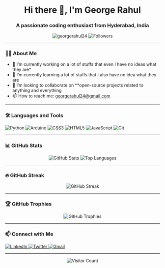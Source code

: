 <!-- Profile Header -->
<h1 align="center">Hi there 👋, I'm George Rahul</h1>
<h3 align="center">A passionate coding enthusiast from Hyderabad, India</h3>

<p align="center">
  <img src="https://komarev.com/ghpvc/?username=georgerahul24&label=Profile%20views&color=0e75b6&style=flat" alt="georgerahul24" />
  <img src="https://img.shields.io/github/followers/georgerahul24?label=Followers&style=social" alt="Followers" />
</p>

---

<!-- About Me -->
### 👨‍💻 About Me

- 🔭 I’m currently working on a lot of stuffs that even I have no ideas what they are*
- 🌱 I’m currently learning a lot of stuffs that I also have no idea what they are
- 👯 I’m looking to collaborate on **open-source projects related to anything and everything
- 📫 How to reach me: [georgerahul24@gmail.com](mailto:georgerahul24@gmail.com)
---

<!-- Skills -->
### 🛠️ Languages and Tools

<p align="left">
  <img src="https://img.shields.io/badge/Python-3776AB?style=for-the-badge&logo=python&logoColor=white" alt="Python" />
  <img src="https://img.shields.io/badge/Arduino-00979D?style=for-the-badge&logo=arduino&logoColor=white" alt="Arduino" />
  <img src="https://img.shields.io/badge/CSS3-1572B6?style=for-the-badge&logo=css3&logoColor=white" alt="CSS3" />
  <img src="https://img.shields.io/badge/HTML5-E34F26?style=for-the-badge&logo=html5&logoColor=white" alt="HTML5" />
  <img src="https://img.shields.io/badge/JavaScript-F7DF1E?style=for-the-badge&logo=javascript&logoColor=black" alt="JavaScript" />
  <img src="https://img.shields.io/badge/Git-F05032?style=for-the-badge&logo=git&logoColor=white" alt="Git" />
</p>

---

<!-- GitHub Stats -->
### 📊 GitHub Stats

<p align="center">
  <img src="https://github-readme-stats.vercel.app/api?username=georgerahul24&show_icons=true&theme=radical" alt="GitHub Stats" />
  <img src="https://github-readme-stats.vercel.app/api/top-langs/?username=georgerahul24&layout=compact&theme=radical" alt="Top Languages" />
</p>

---

<!-- GitHub Streak -->
### 🔥 GitHub Streak

<p align="center">
  <img src="https://github-readme-streak-stats.herokuapp.com/?user=georgerahul24&theme=radical" alt="GitHub Streak" />
</p>

---

<!-- Trophies -->
### 🏆 GitHub Trophies

<p align="center">
  <img src="https://github-profile-trophy.vercel.app/?username=georgerahul24&theme=radical&no-bg=true&no-frame=true" alt="GitHub Trophies" />
</p>

---

<!-- Connect with Me -->
### 📫 Connect with Me

<p align="left">
  <a href="https://linkedin.com/in/georgerahul24" target="blank">
    <img src="https://img.shields.io/badge/LinkedIn-0077B5?style=for-the-badge&logo=linkedin&logoColor=white" alt="LinkedIn" />
  </a>
  <a href="https://twitter.com/georgerahul24" target="blank">
    <img src="https://img.shields.io/badge/Twitter-1DA1F2?style=for-the-badge&logo=twitter&logoColor=white" alt="Twitter" />
  </a>
  <a href="mailto:georgerahul24@gmail.com" target="blank">
    <img src="https://img.shields.io/badge/Gmail-D14836?style=for-the-badge&logo=gmail&logoColor=white" alt="Gmail" />
  </a>
</p>

---

<!-- Visitor Count -->
<p align="center">
  <img src="https://visitor-badge.laobi.icu/badge?page_id=georgerahul24.georgerahul24" alt="Visitor Count" />
</p>
